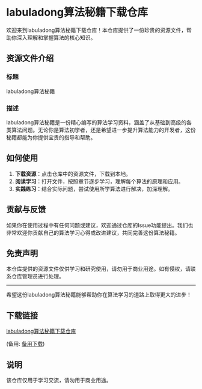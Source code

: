 # labuladong算法秘籍下载仓库

欢迎来到labuladong算法秘籍下载仓库！本仓库提供了一份珍贵的资源文件，帮助你深入理解和掌握算法的核心知识。

## 资源文件介绍

### 标题
labuladong算法秘籍

### 描述
labuladong算法秘籍是一份精心编写的算法学习资料，涵盖了从基础到高级的各类算法问题。无论你是算法初学者，还是希望进一步提升算法能力的开发者，这份秘籍都能为你提供宝贵的指导和帮助。

## 如何使用

1. **下载资源**：点击仓库中的资源文件，下载到本地。
2. **阅读学习**：打开文件，按照章节逐步学习，理解每个算法的原理和应用。
3. **实践练习**：结合实际问题，尝试使用所学算法进行解决，加深理解。

## 贡献与反馈

如果你在使用过程中有任何问题或建议，欢迎通过仓库的Issue功能提出。我们也非常欢迎你贡献自己的算法学习心得或改进建议，共同完善这份算法秘籍。

## 免责声明

本仓库提供的资源文件仅供学习和研究使用，请勿用于商业用途。如有侵权，请联系仓库管理员进行处理。

---

希望这份labuladong算法秘籍能够帮助你在算法学习的道路上取得更大的进步！

## 下载链接
[labuladong算法秘籍下载仓库](https://pan.quark.cn/s/607029a7ca01) 

(备用: [备用下载](https://pan.baidu.com/s/1xIAsjqMiYzO0kNj5X4MTfQ?pwd=1234))

## 说明

该仓库仅用于学习交流，请勿用于商业用途。
